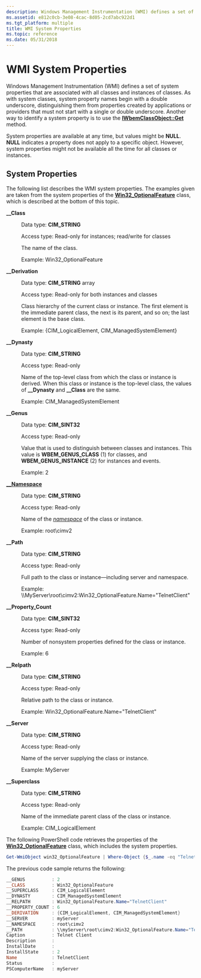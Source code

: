 ```yaml
---
description: Windows Management Instrumentation (WMI) defines a set of system properties that are associated with all classes and instances of classes.
ms.assetid: e812c0cb-3e08-4cac-8d05-2cd7abc922d1
ms.tgt_platform: multiple
title: WMI System Properties
ms.topic: reference
ms.date: 05/31/2018
---
```


# WMI System Properties

Windows Management Instrumentation (WMI) defines a set of system properties that are associated with all classes and instances of classes. As with system classes, system property names begin with a double underscore, distinguishing them from properties created by applications or providers that must not start with a single or double underscore. Another way to identify a system property is to use the [**IWbemClassObject::Get**](/windows/desktop/api/WbemCli/nf-wbemcli-iwbemclassobject-get) method.

System properties are available at any time, but values might be **NULL**. **NULL** indicates a property does not apply to a specific object. However, system properties might not be available all the time for all classes or instances.

## System Properties

The following list describes the WMI system properties. The examples given are taken from the system properties of the [**Win32\_OptionalFeature**](/windows/desktop/CIMWin32Prov/win32-optionalfeature) class, which is described at the bottom of this topic.

<dl> <dt>

<span id="__Class"></span><span id="__class"></span><span id="__CLASS"></span>**\_\_Class**
</dt> <dd>

Data type: **CIM\_STRING**

Access type: Read-only for instances; read/write for classes

The name of the class.

Example: Win32\_OptionalFeature

</dd> <dt>

<span id="__Derivation"></span><span id="__derivation"></span><span id="__DERIVATION"></span>**\_\_Derivation**
</dt> <dd>

Data type: **CIM\_STRING** array

Access type: Read-only for both instances and classes

Class hierarchy of the current class or instance. The first element is the immediate parent class, the next is its parent, and so on; the last element is the base class.

Example: {CIM\_LogicalElement, CIM\_ManagedSystemElement}

</dd> <dt>

<span id="__Dynasty"></span><span id="__dynasty"></span><span id="__DYNASTY"></span>**\_\_Dynasty**
</dt> <dd>

Data type: **CIM\_STRING**

Access type: Read-only

Name of the top-level class from which the class or instance is derived. When this class or instance is the top-level class, the values of **\_\_Dynasty** and **\_\_Class** are the same.

Example: CIM\_ManagedSystemElement

</dd> <dt>

<span id="__Genus"></span><span id="__genus"></span><span id="__GENUS"></span>**\_\_Genus**
</dt> <dd>

Data type: **CIM\_SINT32**

Access type: Read-only

Value that is used to distinguish between classes and instances. This value is **WBEM\_GENUS\_CLASS** (1) for classes, and **WBEM\_GENUS\_INSTANCE** (2) for instances and events.

Example: 2

</dd> <dt>

<span id="__Namespace"></span><span id="__namespace"></span><span id="__NAMESPACE"></span>[**\_\_Namespace**](--namespace.md)
</dt> <dd>

Data type: **CIM\_STRING**

Access type: Read-only

Name of the [*namespace*](gloss-n.md) of the class or instance.

Example: root\\cimv2

</dd> <dt>

<span id="__Path"></span><span id="__path"></span><span id="__PATH"></span>**\_\_Path**
</dt> <dd>

Data type: **CIM\_STRING**

Access type: Read-only

Full path to the class or instance—including server and namespace.

Example: \\\\MyServer\\root\\cimv2:Win32\_OptionalFeature.Name="TelnetClient"

</dd> <dt>

<span id="__Property_Count"></span><span id="__property_count"></span><span id="__PROPERTY_COUNT"></span>**\_\_Property\_Count**
</dt> <dd>

Data type: **CIM\_SINT32**

Access type: Read-only

Number of nonsystem properties defined for the class or instance.

Example: 6

</dd> <dt>

<span id="__Relpath"></span><span id="__relpath"></span><span id="__RELPATH"></span>**\_\_Relpath**
</dt> <dd>

Data type: **CIM\_STRING**

Access type: Read-only

Relative path to the class or instance.

Example: Win32\_OptionalFeature.Name="TelnetClient"

</dd> <dt>

<span id="__Server"></span><span id="__server"></span><span id="__SERVER"></span>**\_\_Server**
</dt> <dd>

Data type: **CIM\_STRING**

Access type: Read-only

Name of the server supplying the class or instance.

Example: MyServer

</dd> <dt>

<span id="__Superclass"></span><span id="__superclass"></span><span id="__SUPERCLASS"></span>**\_\_Superclass**
</dt> <dd>

Data type: **CIM\_STRING**

Access type: Read-only

Name of the immediate parent class of the class or instance.

Example: CIM\_LogicalElement

</dd> </dl>

The following PowerShell code retrieves the properties of the [**Win32\_OptionalFeature**](/windows/desktop/CIMWin32Prov/win32-optionalfeature) class, which includes the system properties.


```PowerShell
Get-WmiObject win32_OptionalFeature | Where-Object {$_.name -eq "TelnetClient"}
```



The previous code sample returns the following:


```PowerShell
__GENUS          : 2
__CLASS          : Win32_OptionalFeature
__SUPERCLASS     : CIM_LogicalElement
__DYNASTY        : CIM_ManagedSystemElement
__RELPATH        : Win32_OptionalFeature.Name="TelnetClient"
__PROPERTY_COUNT : 6
__DERIVATION     : {CIM_LogicalElement, CIM_ManagedSystemElement}
__SERVER         : myServer
__NAMESPACE      : root\cimv2
__PATH           : \\myServer\root\cimv2:Win32_OptionalFeature.Name="TelnetClient"
Caption          : Telnet Client
Description      : 
InstallDate      : 
InstallState     : 2
Name             : TelnetClient
Status           : 
PSComputerName   : myServer
```



 

 
